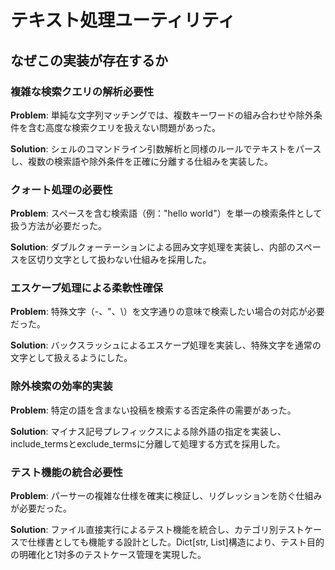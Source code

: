 # テキスト処理ユーティリティ

## なぜこの実装が存在するか

### 複雑な検索クエリの解析必要性
**Problem**: 単純な文字列マッチングでは、複数キーワードの組み合わせや除外条件を含む高度な検索クエリを扱えない問題があった。

**Solution**: シェルのコマンドライン引数解析と同様のルールでテキストをパースし、複数の検索語や除外条件を正確に分離する仕組みを実装した。

### クォート処理の必要性
**Problem**: スペースを含む検索語（例："hello world"）を単一の検索条件として扱う方法が必要だった。

**Solution**: ダブルクォーテーションによる囲み文字処理を実装し、内部のスペースを区切り文字として扱わない仕組みを採用した。

### エスケープ処理による柔軟性確保
**Problem**: 特殊文字（-、"、\）を文字通りの意味で検索したい場合の対応が必要だった。

**Solution**: バックスラッシュによるエスケープ処理を実装し、特殊文字を通常の文字として扱えるようにした。

### 除外検索の効率的実装
**Problem**: 特定の語を含まない投稿を検索する否定条件の需要があった。

**Solution**: マイナス記号プレフィックスによる除外語の指定を実装し、include_termsとexclude_termsに分離して処理する方式を採用した。

### テスト機能の統合必要性
**Problem**: パーサーの複雑な仕様を確実に検証し、リグレッションを防ぐ仕組みが必要だった。

**Solution**: ファイル直接実行によるテスト機能を統合し、カテゴリ別テストケースで仕様書としても機能する設計とした。Dict[str, List]構造により、テスト目的の明確化と1対多のテストケース管理を実現した。
